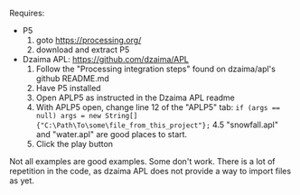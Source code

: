 Requires:

- P5
  1. goto https://processing.org/
  2. download and extract P5
- Dzaima APL: https://github.com/dzaima/APL
  1. Follow the "Processing integration steps" found on dzaima/apl's github README.md
  2. Have P5 installed
  3. Open APLP5 as instructed in the Dzaima APL readme
  4. With APLP5 open, change line 12 of the "APLP5" tab:
     `if (args == null) args = new String[]{"C:\Path\To\some\file_from_this_project"};`
  4.5 "snowfall.apl" and "water.apl" are good places to start. 
  5. Click the play button


Not all examples are good examples.
Some don't work. 
There is a lot of repetition in the code, as dzaima APL does not
provide a way to import files as yet. 
